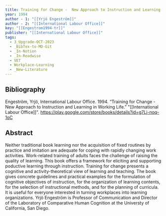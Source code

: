 ```yaml
---
title: Training for Change -  New Approach to Instruction and Learning in Working Life
year: 1994
author - 1: "[[Yrjö Engeström]]"
author - 2: "[[International Labour Office]]"
key: "[[Engestrom1994-tr]]"
publisher: "[[International Labour Office]]"
tags:
  - 3_Upgrade-OCT-2023
  - _BibTex-to-MD-Git
  - _In-Notion
  - _In-Readwise
  - VET
  - Workplace-Learning
  - _New-Literature
---
```


## Bibliography
Engeström, Yrjö, International Labour Office. 1994. “Training for Change -  New Approach to Instruction and Learning in Working Life.” "[[International Labour Office]]". https://play.google.com/store/books/details?id=g7Lj-noq-1oC

## Abstract
Neither traditional book learning nor the acquisition of fixed routines by practice and imitation are adequate for coping with rapidly changing work activities. Work-related training of adults faces the challenge of raising the quality of learning. This book offers a framework for eliciting and supporting poductive learning through instruction. Training for change presents a cognitive and activity-theoretical view of learning and teaching. The book gives concrete guidelines and practical examples for the formulation of cognitive objectives of instruction, for the organization of learning contents, for the selection of instructional methods, and for the planning of curricula. It is useful for everyone interested in turning workplaces into learning organizations. Yrjö Engeström is Professor of Communication and Director of the Laboratory of Comparative Human Cognition at the Universty of California, San Diego.